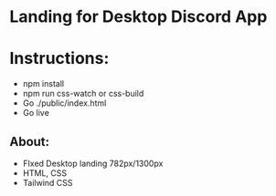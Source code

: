 # Landing for Desktop Discord App

# Instructions: 
- npm install
- npm run css-watch or css-build
- Go ./public/index.html
- Go live

## About:
- FIxed Desktop landing 782px/1300px
- HTML, CSS
- Tailwind CSS